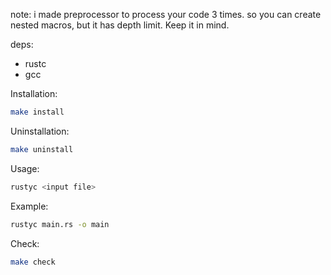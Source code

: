 note: i made preprocessor to process your code 3 times. so you can create nested macros, but it has depth limit. Keep it in mind.

deps:
- rustc
- gcc

Installation:

```bash
make install
```

Uninstallation:

```bash
make uninstall
```

Usage:

```bash
rustyc <input file>
```

Example:

```bash
rustyc main.rs -o main
```

Check:

```bash
make check
```
